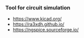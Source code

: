 ### Tool for circuit simulation
* https://www.kicad.org/
* https://ra3xdh.github.io/
* https://ngspice.sourceforge.io/
